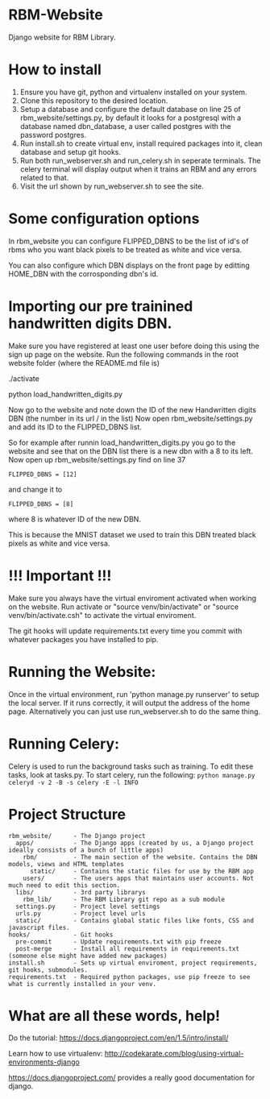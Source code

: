 RBM-Website
===========
Django website for RBM Library. 

How to install
==============

1. Ensure you have git, python and virtualenv installed on your system.
2. Clone this repository to the desired location.
3. Setup a database and configure the default database on line 25 of rbm\_website/settings.py, by default it looks for a postgresql with a database named dbn\_database, a user called postgres with the password postgres.
4. Run install.sh to create virtual env, install required packages into it, clean database and setup git hooks. 
5. Run both run\_webserver.sh and run\_celery.sh in seperate terminals. The celery terminal will display output when it trains an RBM and any errors related to that.
6. Visit the url shown by run\_webserver.sh to see the site. 

Some configuration options
===========
In rbm\_website you can configure FLIPPED\_DBNS to be the list of id's of rbms who you want black pixels to be treated as white and vice versa.

You can also configure which DBN displays on the front page by editting HOME\_DBN with the corrosponding dbn's id.

Importing our pre trainined handwritten digits DBN.
===========
Make sure you have registered at least one user before doing this using the sign up page on the website. 
Run the following commands in the root website folder (where the README.md file is)

./activate

python load\_handwritten\_digits.py

Now go to the website and note down the ID of the new Handwritten digits DBN (the number in its url / in the list)
Now open rbm\_website/settings.py and add its ID to the FLIPPED\_DBNS list.

So for example after runnin load\_handwritten\_digits.py you go to the website and see that on the DBN list there is a new dbn with a 8 to its left. Now open up rbm\_website/settings.py find on line 37 
```
FLIPPED_DBNS = [12]
```
and change it to
```
FLIPPED_DBNS = [8]
```

where 8 is whatever ID of the new DBN.

This is because the MNIST dataset we used to train this DBN treated black pixels as white and vice versa. 

!!! Important !!!
===========
Make sure you always have the virtual enviroment activated when working on the website.
Run activate or "source venv/bin/activate" or "source venv/bin/activate.csh" to activate the virtual enviroment.

The git hooks will update requirements.txt every time you commit with whatever packages you have installed to pip.  

Running the Website:
===========

Once in the virtual environment, run 'python manage.py runserver' to setup the local server. If it runs correctly, it will output the address of the home page. Alternatively you can just use run\_webserver.sh to do the same thing.

Running Celery:
===========
Celery is used to run the background tasks such as training. To edit these tasks, look at tasks.py. To start celery, run the following: ```python manage.py celeryd -v 2 -B -s celery -E -l INFO```


Project Structure 
===========
```
rbm_website/      - The Django project
  apps/           - The Django apps (created by us, a Django project ideally consists of a bunch of little apps)
    rbm/          - The main section of the website. Contains the DBN models, views and HTML templates
      static/     - Contains the static files for use by the RBM app
    users/        - The users apps that maintains user accounts. Not much need to edit this section.
  libs/           - 3rd party librarys
    rbm_lib/      - The RBM Library git repo as a sub module 
  settings.py     - Project level settings
  urls.py         - Project level urls
  static/         - Contains global static files like fonts, CSS and javascript files.
hooks/            - Git hooks
  pre-commit      - Update requirements.txt with pip freeze
  post-merge      - Install all requirements in requirements.txt (someone else might have added new packages)
install.sh        - Sets up virtual enviroment, project requirements, git hooks, submodules.
requirements.txt  - Required python packages, use pip freeze to see what is currently installed in your venv. 
```


What are all these words, help!
===========
Do the tutorial: https://docs.djangoproject.com/en/1.5/intro/install/

Learn how to use virtualenv: http://codekarate.com/blog/using-virtual-environments-django

https://docs.djangoproject.com/ provides a really good documentation for django.




